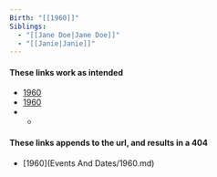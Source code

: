 ```yaml
---
Birth: "[[1960]]"
Siblings:
  - "[[Jane Doe|Jane Doe]]"
  - "[[Janie|Janie]]"
---
```

#### These links work as intended
-  [1960](1960)
- [1960](1960)
- -

#### These links appends to the url, and results in a 404
- [1960](Events And Dates/1960.md)